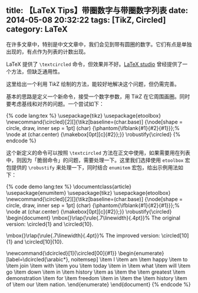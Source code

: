 title: 【LaTeX Tips】带圈数字与带圈数字列表
date: 2014-05-08 20:32:22
tags: [TikZ, Circled]
category: LaTeX
---

在许多文章中，特别是中文文章中，我们会见到带有圆圈的数字。它们有点是单独出现的，有点作为列表的计数出现。

LaTeX 提供了 `\textcircled` 命令，但效果并不好。[LaTeX studio](http://www.latexstudio.net/latex-tips-768-defined-for-the-enclosed-list-of-environment/) 曾经提供了一个方法，但缺乏通用性。

这里给出一个利用 Ti*k*Z 绘制的方法，能较好地解决这个问题，但仍需完善。

<!--more-->

基本的思路是定义一个新命令，接受一个数字参数，用 Ti*k*Z 在它周围画圈。同时要考虑基线和对齐的问题。一个尝试如下：

{% code  lang:tex %}
\usepackage{tikz}
\usepackage{etoolbox}
\newcommand{\circled}[2][]{\tikz[baseline=(char.base)]
    {\node[shape = circle, draw, inner sep = 1pt]
    (char) {\phantom{\ifblank{#1}{#2}{#1}}};%
    \node at (char.center) {\makebox[0pt][c]{#2}};}}
\robustify{\circled}
{% endcode %}

这个新定义的命令可以按照 `\textcircled` 方法在正文中使用，如果需要用在列表中，则因为「脆弱命令」的问题，需要处理一下。这里我们选择使用 `etoolbox` 宏包提供的 `\robustify` 来处理一下，同时结合 `enumitem` 宏包，给出示例用法如下：

{% code demo lang:tex %}
\documentclass{article}
\usepackage{enumitem}
\usepackage{tikz}
\usepackage{etoolbox}
\newcommand{\circled}[2][]{\tikz[baseline=(char.base)]
    {\node[shape = circle, draw, inner sep = 1pt]
    (char) {\phantom{\ifblank{#1}{#2}{#1}}};%
    \node at (char.center) {\makebox[0pt][c]{#2}};}}
\robustify{\circled}
\begin{document}
\mbox{}\rlap{\rule{.7\linewidth}{.4pt}}%
The original version: \circled{1} and \circled{10}.

\mbox{}\rlap{\rule{.7\linewidth}{.4pt}}%
The improved version: \circled[10]{1} and \circled[10]{10}.

\newcommand{\dcircled}[1]{\circled[00]{#1}}
\begin{enumerate}[label=\dcircled{\arabic*}, noitemsep]
\item I
\item am
\item happy
\item to
\item join
\item with
\item you
\item today
\item in
\item what
\item will
\item go
\item down
\item in
\item history
\item as
\item the
\item greatest
\item demonstration
\item for
\item freedom
\item in
\item the
\item history
\item of
\item our
\item nation.
\end{enumerate}
\end{document}
{% endcode %}

